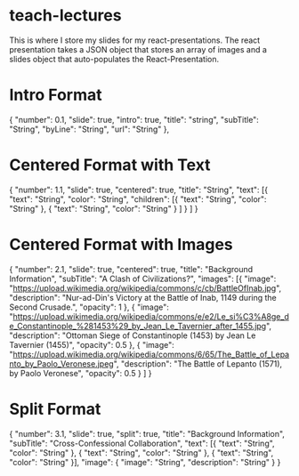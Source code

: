 # teach-lectures
This is where I store my slides for my react-presentations. The react presentation takes a JSON object that stores an array of images and a slides object that auto-populates the React-Presentation.

# Intro Format
{
  "number": 0.1,
  "slide": true,
  "intro": true,
  "title": "string",
  "subTitle": "String",
  "byLine": "String",
  "url": "String"
},

# Centered Format with Text
{
  "number": 1.1,
  "slide": true,
  "centered": true,
  "title": "String",
  "text": [{
      "text": "String",
      "color": "String",
      "children": [{
          "text": "String",
          "color": "String"
        },
        {
          "text": "String",
          "color": "String"
        }
      ]
    }
  ]
}

# Centered Format with Images
{
  "number": 2.1,
  "slide": true,
  "centered": true,
  "title": "Background Information",
  "subTitle": "A Clash of Civilizations?",
  "images": [{
      "image": "https://upload.wikimedia.org/wikipedia/commons/c/cb/BattleOfInab.jpg",
      "description": "Nur-ad-Din's Victory at the Battle of Inab, 1149 during the Second Crusade.",
      "opacity": 1
    },
    {
      "image": "https://upload.wikimedia.org/wikipedia/commons/e/e2/Le_si%C3%A8ge_de_Constantinople_%281453%29_by_Jean_Le_Tavernier_after_1455.jpg",
      "description": "Ottoman Siege of Constantinople (1453) by Jean Le Tavernier (1455)",
      "opacity": 0.5
    },
    {
      "image": "https://upload.wikimedia.org/wikipedia/commons/6/65/The_Battle_of_Lepanto_by_Paolo_Veronese.jpeg",
      "description": "The Battle of Lepanto (1571), by Paolo Veronese",
      "opacity": 0.5
    }
  ]
}
# Split Format
{
  "number": 3.1,
  "slide": true,
  "split": true,
  "title": "Background Information",
  "subTitle": "Cross-Confessional Collaboration",
  "text": [{
      "text": "String",
      "color": "String"
    },
    {
      "text": "String",
      "color": "String"
    },
    {
      "text": "String",
      "color": "String"
    }],
  "image": {
    "image": "String",
    "description": "String"
  }
}



